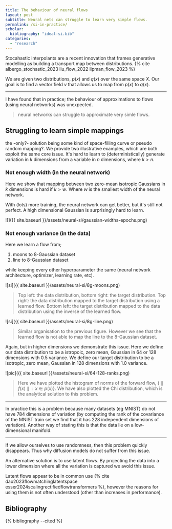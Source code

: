 ```yaml
---
title: The behaviour of neural flows
layout: post
subtitle: Neural nets can struggle to learn very simple flows.
permalink: /si-in-practice/
scholar:
  bibliography: "ideal-si.bib"
categories: 
  - "research"
---
```


<!-- 
issues i want to cover;

- width issues and dimensionality.
- how does stochasticity / noise help / hurt? (variance of the grad estimates. smoothness of the flow)
- how close is the learned vfield to the exact solution? is there a global minima?
- 
 -->

Stocahastic interpolants are a recent innovation that frames generative modelling as building a transport map between distributions. {% cite albergo_stochastic_2023 liu_flow_2022 lipman_flow_2023 %}

We are given two distributions, $p(x)$ and $q(x)$ over the same space $X$. Our goal is to find a vector field $v$ that allows us to map from $p(x)$ to $q(x)$.

***

I have found that in practice; the behaviour of approximations to flows (using neural networks) was unexpected.

> neural networks can struggle to approximate very simle flows.

<!-- 
the alignment of the vector fields and the KL div can be highly uncorrelated?! 
training doesnt really care about low probability regions. p_t(z)
-->


## Struggling to learn simple mappings

<side>the -only?- solution being some kind of space-filling curve or pseudo random mapping?.</side>
We provide two illustrative examples, which are both exploit the same core issue. It's hard to learn to (deterministically) generate variation in $k$ dimensions from a variable in $n$ dimensions, where $k > n$.

### Not enough width (in the neural network)

Here we show that mapping between two zero-mean isotropic Gaussians in $k$ dimensions is hard if $k > w$. Where $w$ is the smallest width of the neural network.

With (lots) more training, the neural network can get better, but it's still not perfect.
A high dimensional Gaussian is surprisingly hard to learn.

![]({{ site.baseurl }}/assets/neural-si/gaussian-widths-epochs.png)

### Not enough variance (in the data)

Here we learn a flow from;

1. moons to 8-Gaussian dataset
2. line to 8-Gaussian dataset

while keeping every other hyperparameter the same (neural network architecture, optimizer, learning rate, etc).

![si]({{ site.baseurl }}/assets/neural-si/8g-moons.png)

> Top left: the data distribution, bottom right: the target distribution. Top right: the data distribution mapped to the target distribution using a learned flow. Bottom left: the target distribution mapped to the data distribution using the inverse of the learned flow.

![si]({{ site.baseurl }}/assets/neural-si/8g-line.png)

> Similar organisation to the previous figure. However we see that the learned flow is not able to map the line to the 8-Gaussian dataset.

Again, but in higher dimensions we demonstrate this issue. Here we define our data distribution to be a istropoic, zero mean, Gaussian in 64 or 128 dimensions with 0.5 variance. We define our target distribution to be a isotropic, zero mean, Gaussian in 128 dimensions with 1.0 variance.

![pic]({{ site.baseurl }}/assets/neural-si/64-128-ranks.png)

> Here we have plotted the histogram of norms of the forward flow, $\{\parallel f(x) \parallel: x \in p(x)\}$. We have also plotted the Chi distribution, which is the analytical solution to this problem.

***

In practice this is a problem because many datasets (eg MNIST) do not have 784 dimensions of variation (by computing the rank of the covariance of the MNIST train set we find that it has 228 independent dimensions of variation). Another way of stating this is that the data lie on a low-dimensional manifold.

***

If we allow ourselves to use randomness, then this problem quickly disappears. Thus why diffusion models do not suffer from this issue.

An alternative solution is to use latent flows.
By projecting the data into a lower dimension where all the variation is captured we avoid this issue.

<!-- (could also swap the target distribution for a lower dimensional one) -->

Latent flows appear to be in common use {% cite dao2023flowmatchinglatentspace esser2024scalingrectifiedflowtransformers %}, however the reasons for using them is not often understood (other than increases in performance).

## Bibliography

{% bibliography --cited %}

